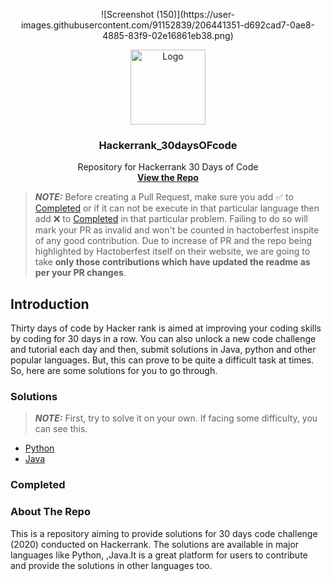 

<p align="center">
![Screenshot (150)](https://user-images.githubusercontent.com/91152839/206441351-d692cad7-0ae8-4885-83f9-02e16861eb38.png)
</p>

<p align="center">
  <a href=" https://www.hackerrank.com/domains/tutorials/30-days-of-code">
    <img src="https://alternative.me/media/256/hackerrank-icon-3ruwgb2qxxh1gxg6-c.png" alt="Logo" width="120" height="120">
  </a>

  <h3 align="center">Hackerrank_30daysOFcode</h3>

  <p align="center">
    Repository for Hackerrank 30 Days of Code
    <br />
    <a href="https://github.com/Soumikdas96/hackerrank-30-days-coding-solution"><strong>View the Repo</strong></a>
</p>

> **_NOTE:_** Before creating a Pull Request, make sure you add :white_check_mark: to [Completed](#completed) or if it can not be execute in that particular language then add :x: to [Completed](#completed) in that particular problem.
Failing to do so will mark your PR as invalid and won't be counted in hactoberfest inspite of any good contribution. Due to increase of PR and the repo being highlighted by Hactoberfest itself on their website, we are going to take **only those contributions which have updated the readme as per your PR changes**.


## Introduction

Thirty days of code by Hacker rank is aimed at improving your coding skills by coding for 30 days in a row.
You can also unlock a new code challenge and tutorial each day and then, submit solutions in Java, python and other popular languages.
But, this can prove to be quite a difficult task at times. So, here are some solutions for you to go through.
### Solutions

> **_NOTE:_** First, try to solve it on your own. If facing some difficulty, you can see this.

- [Python](https://github.com/Soumikdas96/hackerrank-30-days-coding-solution)
- [Java](https://github.com/Soumikdas96/hackerrank-30-days-coding-solution)

### Completed

### About The Repo


This is a repository aiming to provide solutions for 30 days code challenge (2020) conducted on Hackerrank. The solutions are available in major languages like Python, ,Java.It is a great platform for users to contribute and provide the solutions in other languages too.
